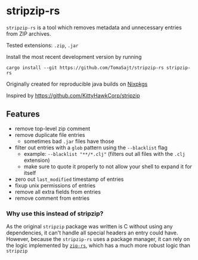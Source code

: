 # stripzip-rs
`stripzip-rs` is a tool which removes metadata and unnecessary entries from ZIP archives.

Tested extensions: `.zip`, `.jar`

Install the most recent development version by running
```
cargo install --git https://github.com/TomaSajt/stripzip-rs stripzip-rs
```

Originally created for reproducible java builds on [Nixpkgs](https://github.com/NixOS/nixpkgs)

Inspired by https://github.com/KittyHawkCorp/stripzip

## Features
- remove top-level zip comment
- remove duplicate file entries
  - sometimes bad `.jar` files have those
- filter out entries with a `glob` pattern using the `--blacklist` flag
  - example: `--blacklist "**/*.clj"` (filters out all files with the `.clj` extension)
  - make sure to quote it properly to not allow your shell to expand it for itself
- zero out `last_modified` timestamp of entries
- fixup unix permissions of entries
- remove all extra fields from entries
- remove comment from entries

### Why use this instead of stripzip?
As the original `stripzip` package was written is C without using any dependencies, it can't handle all special headers an entry could have.
However, because the `stripzip-rs` uses a package manager, it can rely on the logic implemented by [`zip-rs`](https://github.com/zip-rs/zip), which has a much more robust logic than `stripzip`
